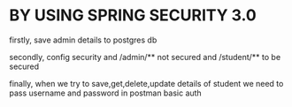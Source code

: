 # BY USING SPRING SECURITY 3.0

firstly, save admin details to postgres db

secondly, config security and /admin/** not secured
and /student/** to be secured

finally, when we try to save,get,delete,update details of student 
we need to pass username and password in postman basic auth
